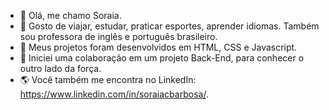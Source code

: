 - 👋 Olá, me chamo Soraia.
- 👀 Gosto de viajar, estudar, praticar esportes, aprender idiomas. Também sou professora de inglês e português brasileiro.
- 🌱 Meus projetos foram desenvolvidos em HTML, CSS e Javascript.
- 💞️ Iniciei uma colaboração em um projeto Back-End, para conhecer o outro lado da força.
- 🌎 Você também me encontra no LinkedIn: https://www.linkedin.com/in/soraiacbarbosa/.




<!---
soraia-barbosa/soraia-barbosa is a ✨ special ✨ repository because its `README.md` (this file) appears on your GitHub profile.
You can click the Preview link to take a look at your changes.
--->

